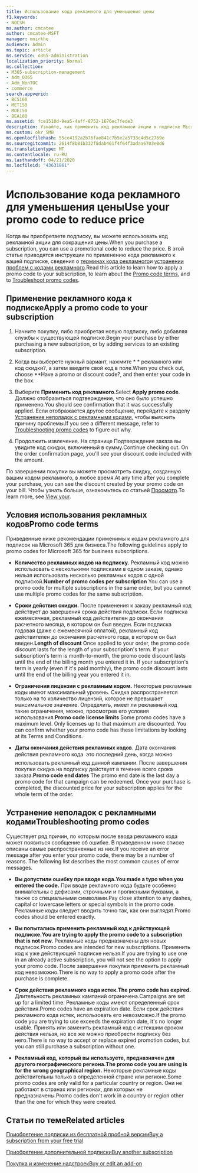 ```yaml
---
title: Использование кода рекламного для уменьшения цены
f1.keywords:
- NOCSH
ms.author: cmcatee
author: cmcatee-MSFT
manager: mnirkhe
audience: Admin
ms.topic: article
ms.service: o365-administration
localization_priority: Normal
ms.collection:
- M365-subscription-management
- Adm_O365
- Adm_NonTOC
- commerce
search.appverid:
- BCS160
- MET150
- MOE150
- BEA160
ms.assetid: fce1510d-9ea5-4aff-8752-1676ec7fede3
description: Узнайте, как применить код рекламной акции к подписке Microsoft 365 для сокращения цены и устранения неполадок, связанных с кодом рекламного в случае ошибки.
ms.custom: okr_SMB
ms.openlocfilehash: 55ce4192a2b76fae841c7b5e2a5733c4d5c2769e
ms.sourcegitcommit: 2614f8b81b332f8dab461f4f64f3adaa6703e0d6
ms.translationtype: MT
ms.contentlocale: ru-RU
ms.lasthandoff: 04/21/2020
ms.locfileid: "43631861"
---
```

# <a name="use-your-promo-code-to-reduce-price"></a><span data-ttu-id="9ea52-103">Использование кода рекламного для уменьшения цены</span><span class="sxs-lookup"><span data-stu-id="9ea52-103">Use your promo code to reduce price</span></span>

<span data-ttu-id="9ea52-104">Когда вы приобретаете подписку, вы можете использовать код рекламной акции для сокращения цены.</span><span class="sxs-lookup"><span data-stu-id="9ea52-104">When you purchase a subscription, you can use a promotional code to reduce the price.</span></span> <span data-ttu-id="9ea52-105">В этой статье приводятся инструкции по применению кода рекламного к вашей подписке, сведения о [терминах кода рекламного](#promo-code-terms)и [устранении проблем с кодами рекламного](#troubleshooting-promo-codes).</span><span class="sxs-lookup"><span data-stu-id="9ea52-105">Read this article to learn how to apply a promo code to your subscription, to learn about the [Promo code terms](#promo-code-terms), and to [Troubleshoot promo codes](#troubleshooting-promo-codes).</span></span>
  
## <a name="apply-a-promo-code-to-your-subscription"></a><span data-ttu-id="9ea52-106">Применение рекламного кода к подписке</span><span class="sxs-lookup"><span data-stu-id="9ea52-106">Apply a promo code to your subscription</span></span>

1. <span data-ttu-id="9ea52-107">Начните покупку, либо приобретая новую подписку, либо добавляя службы к существующей подписке.</span><span class="sxs-lookup"><span data-stu-id="9ea52-107">Begin your purchase by either purchasing a new subscription, or by adding services to an existing subscription.</span></span>
    
2. <span data-ttu-id="9ea52-108">Когда вы выберете нужный вариант, нажмите \* \* рекламного или код скидки?, а затем введите свой код в поле.</span><span class="sxs-lookup"><span data-stu-id="9ea52-108">When you check out, choose \*\*Have a promo or discount code?, and then enter your code in the box.</span></span> 
  
3. <span data-ttu-id="9ea52-109">Выберите **Применить код рекламного**.</span><span class="sxs-lookup"><span data-stu-id="9ea52-109">Select **Apply promo code**.</span></span> <span data-ttu-id="9ea52-110">Должно отобразиться подтверждение, что оно было успешно применено.</span><span class="sxs-lookup"><span data-stu-id="9ea52-110">You should see confirmation that it was successfully applied.</span></span> <span data-ttu-id="9ea52-111">Если отображается другое сообщение, перейдите к разделу [Устранение неполадок с рекламными кодами](#troubleshooting-promo-codes), чтобы выяснить причину проблемы.</span><span class="sxs-lookup"><span data-stu-id="9ea52-111">If you see a different message, refer to [Troubleshooting promo codes](#troubleshooting-promo-codes) to figure out why.</span></span> 
    
4. <span data-ttu-id="9ea52-112">Продолжить извлечение. На странице Подтверждение заказа вы увидите код скидки, включенный в сумму.</span><span class="sxs-lookup"><span data-stu-id="9ea52-112">Continue checking out. On the order confirmation page, you'll see your discount code included with the amount.</span></span> 
    
<span data-ttu-id="9ea52-113">По завершении покупки вы можете просмотреть скидку, созданную вашим кодом рекламного, в любое время.</span><span class="sxs-lookup"><span data-stu-id="9ea52-113">At any time after you complete your purchase, you can see the discount created by your promo code on your bill.</span></span> <span data-ttu-id="9ea52-114">Чтобы узнать больше, ознакомьтесь со статьей [Просмотр](billing-and-payments/view-your-bill-or-invoice.md).</span><span class="sxs-lookup"><span data-stu-id="9ea52-114">To learn more, see [View your](billing-and-payments/view-your-bill-or-invoice.md).</span></span>
  
## <a name="promo-code-terms"></a><span data-ttu-id="9ea52-115">Условия использования рекламных кодов</span><span class="sxs-lookup"><span data-stu-id="9ea52-115">Promo code terms</span></span>

<span data-ttu-id="9ea52-116">Приведенные ниже рекомендации применимы к кодам рекламного для подписок на Microsoft 365 для бизнеса.</span><span class="sxs-lookup"><span data-stu-id="9ea52-116">The following guidelines apply to promo codes for Microsoft 365 for business subscriptions.</span></span>
  
- <span data-ttu-id="9ea52-117">**Количество рекламных кодов на подписку.** Рекламный код можно использовать с несколькими подписками в одном заказе, однако нельзя использовать несколько рекламных кодов с одной подпиской.</span><span class="sxs-lookup"><span data-stu-id="9ea52-117">**Number of promo codes per subscription** You can use a promo code for multiple subscriptions in the same order, but you cannot use multiple promo codes for the same subscription.</span></span> 
    
- <span data-ttu-id="9ea52-p104">**Сроки действия скидки.** После применения к заказу рекламный код действует до завершения срока действия подписки. Если подписка ежемесячная, рекламный код действителен до окончания расчетного месяца, в котором он был введен. Если подписка годовая (даже с ежемесячной оплатой), рекламный код действителен до окончания расчетного года, в котором он был введен.</span><span class="sxs-lookup"><span data-stu-id="9ea52-p104">**Length of discount** Once applied to your order, the promo code discount lasts for the length of your subscription's term. If your subscription's term is month-to-month, the promo code discount lasts until the end of the billing month you entered it in. If your subscription's term is yearly (even if it's paid monthly), the promo code discount lasts until the end of the billing year you entered it in.</span></span> 
    
- <span data-ttu-id="9ea52-p105">**Ограничения лицензии с рекламным кодом.** Некоторые рекламные коды имеют максимальный уровень. Скидка распространяется только на то количество лицензий, которое не превышает максимальное значение. Определить, имеет ли рекламный код такие ограничения, можно, просмотрев его условия использования.</span><span class="sxs-lookup"><span data-stu-id="9ea52-p105">**Promo code license limits** Some promo codes have a maximum level. Only licenses up to that maximum are discounted. You can confirm whether your promo code has these limitations by looking at its Terms and Conditions.</span></span> 
    
- <span data-ttu-id="9ea52-p106">**Даты окончания действия рекламных кодов.** Дата окончания действия рекламного кода  это последний день, когда можно использовать рекламный код данной кампании. После завершения покупки скидка на подписку действует в течение всего срока заказа.</span><span class="sxs-lookup"><span data-stu-id="9ea52-p106">**Promo code end dates** The promo end date is the last day a promo code for that campaign can be redeemed. Once your purchase is completed, the discounted price for your subscription applies for the whole term of the order.</span></span> 
    
## <a name="troubleshooting-promo-codes"></a><span data-ttu-id="9ea52-126">Устранение неполадок с рекламными кодами</span><span class="sxs-lookup"><span data-stu-id="9ea52-126">Troubleshooting promo codes</span></span>

<span data-ttu-id="9ea52-p107">Существует ряд причин, по которым после ввода рекламного кода может появиться сообщение об ошибке. В приведенном ниже списке описаны самые распространенные из них.</span><span class="sxs-lookup"><span data-stu-id="9ea52-p107">If you receive an error message after you enter your promo code, there may be a number of reasons. The following list describes the most common causes of error messages.</span></span>
  
- <span data-ttu-id="9ea52-129">**Вы допустили ошибку при вводе кода.**</span><span class="sxs-lookup"><span data-stu-id="9ea52-129">**You made a typo when you entered the code.**</span></span> <span data-ttu-id="9ea52-130">При вводе рекламного кода будьте особенно внимательны с дефисами, строчными и прописными буквами, а также со специальными символами.</span><span class="sxs-lookup"><span data-stu-id="9ea52-130">Pay close attention to any dashes, capital or lowercase letters or special symbols in the promo code.</span></span> <span data-ttu-id="9ea52-131">Рекламные коды следует вводить точно так, как они выглядят.</span><span class="sxs-lookup"><span data-stu-id="9ea52-131">Promo codes should be entered exactly.</span></span>
  
- <span data-ttu-id="9ea52-132">**Вы попытались применить рекламный код к действующей подписке.**</span><span class="sxs-lookup"><span data-stu-id="9ea52-132">**You are trying to apply the promo code to a subscription that is not new.**</span></span> <span data-ttu-id="9ea52-133">Рекламные коды предназначены для новых подписок.</span><span class="sxs-lookup"><span data-stu-id="9ea52-133">Promo codes are intended for new subscriptions.</span></span> <span data-ttu-id="9ea52-134">Применить код к уже действующей подписке нельзя.</span><span class="sxs-lookup"><span data-stu-id="9ea52-134">If you are trying to use one in an already active subscription, you will not see the option to apply your promo code.</span></span> <span data-ttu-id="9ea52-135">После завершения покупки применить рекламный код невозможно.</span><span class="sxs-lookup"><span data-stu-id="9ea52-135">There is no way to apply a promo code after the purchase is complete.</span></span>
  
- <span data-ttu-id="9ea52-136">**Срок действия рекламного кода истек.**</span><span class="sxs-lookup"><span data-stu-id="9ea52-136">**The promo code has expired.**</span></span> <span data-ttu-id="9ea52-137">Длительность рекламных кампаний ограничена.</span><span class="sxs-lookup"><span data-stu-id="9ea52-137">Campaigns are set up for a limited time.</span></span> <span data-ttu-id="9ea52-138">Рекламные коды имеют определенный срок действия.</span><span class="sxs-lookup"><span data-stu-id="9ea52-138">Promo codes have an expiration date.</span></span> <span data-ttu-id="9ea52-139">Если срок действия рекламного кода истек, использовать его невозможно.</span><span class="sxs-lookup"><span data-stu-id="9ea52-139">If the promo code you are trying to use exceeds the expiration date, it's no longer usable.</span></span> <span data-ttu-id="9ea52-140">Принять или заменить рекламный код с истекшим сроком действия нельзя, но все же можно приобрести подписку без него.</span><span class="sxs-lookup"><span data-stu-id="9ea52-140">There is no way to accept or replace expired promotion codes, but you can still purchase a subscription without one.</span></span>
  
- <span data-ttu-id="9ea52-141">**Рекламный код, который вы используете, предназначен для другого географического региона.**</span><span class="sxs-lookup"><span data-stu-id="9ea52-141">**The promo code you are using is for the wrong geographical region.**</span></span> <span data-ttu-id="9ea52-142">Некоторые рекламные коды действительны только в определенной стране или регионе.</span><span class="sxs-lookup"><span data-stu-id="9ea52-142">Some promo codes are only valid for a particular country or region.</span></span> <span data-ttu-id="9ea52-143">Они не работают в странах или регионах, для которых не предназначены.</span><span class="sxs-lookup"><span data-stu-id="9ea52-143">Promo codes don't work in a country or region other than the one for which they were created.</span></span>
  
## <a name="related-articles"></a><span data-ttu-id="9ea52-144">Статьи по теме</span><span class="sxs-lookup"><span data-stu-id="9ea52-144">Related articles</span></span>

[<span data-ttu-id="9ea52-145">Приобретение подписки из бесплатной пробной версии</span><span class="sxs-lookup"><span data-stu-id="9ea52-145">Buy a subscription from your free trial</span></span>](buy-a-subscription-from-your-free-trial.md)
  
[<span data-ttu-id="9ea52-146">Приобретение дополнительной подписки</span><span class="sxs-lookup"><span data-stu-id="9ea52-146">Buy another subscription</span></span>](buy-another-subscription.md)
  
[<span data-ttu-id="9ea52-147">Покупка и изменение надстроек</span><span class="sxs-lookup"><span data-stu-id="9ea52-147">Buy or edit an add-on</span></span>](buy-or-edit-an-add-on.md)